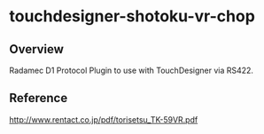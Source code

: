 # touchdesigner-shotoku-vr-chop

## Overview
Radamec D1 Protocol Plugin to use with TouchDesigner via RS422.

## Reference
http://www.rentact.co.jp/pdf/torisetsu_TK-59VR.pdf
